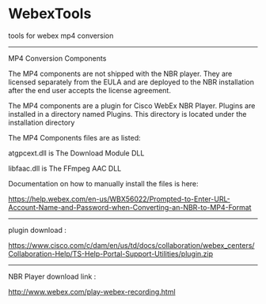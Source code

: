 # WebexTools
tools for webex mp4 conversion

-------------------------------------------------------------------------------------------------------------------------------------------------------------------------------

MP4 Conversion Components

The MP4 components are not shipped with the NBR player. They are licensed separately from the EULA and are deployed to the NBR installation after the end user accepts the license agreement.

The MP4 components are a plugin for Cisco WebEx NBR Player. Plugins are installed in a directory named Plugins. This directory is located under the installation directory

The MP4 Components files are as listed:

atgpcext.dll is The Download Module DLL

libfaac.dll is The FFmpeg AAC DLL

Documentation on how to manually install the files is here:

https://help.webex.com/en-us/WBX56022/Prompted-to-Enter-URL-Account-Name-and-Password-when-Converting-an-NBR-to-MP4-Format

-------------------------------------------------------------------------------------------------------------------------------------------------------------------------------

plugin download :

https://www.cisco.com/c/dam/en/us/td/docs/collaboration/webex_centers/Collaboration-Help/TS-Help-Portal-Support-Utilities/plugin.zip

-------------------------------------------------------------------------------------------------------------------------------------------------------------------------------

NBR Player download link :

http://www.webex.com/play-webex-recording.html
